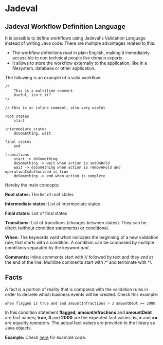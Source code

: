 # Jadeval

## Jadeval Workflow Definition Language

It is possible to define workflows using Jadeval's Validation Language instead of writing Java code.
There are multiple advantages related to this:
- The workflow definitions read in plain English, making it immediately accessible to non technical people like domain experts
- It allows to store the workflow externally to the application, like in a filesystem, database or other application.

The following is an example of a valid workflow:
~~~~
/*
    This is a multiline comment.
    Useful, isn't it?
*/

// this is an inline comment, also very useful

root states
    start

intermediate states
    doSomething, wait

final states
    end

transitions
    start -> doSomething
    doSomething -> wait when action is setOnHold
    wait -> doSomething when action is removeHold and operationIsAuthorised is true
    doSomething -> end when action is complete
~~~~

Hereby the main concepts:

**Root states:**
The list of root states

**Intermediate states:**
List of intermediate states

**Final states:**
List of final states

**Transitions:**
List of transitions (changes between states). They can be direct (without condition statements) or conditional.

**When:**
The keywords *valid when* indicates the beginning of a new validation rule, that starts with a condition. A condition can be composed
by multiple conditions separated by the keyword *and*.

**Comments:**
Inline comments start with // followed by text and they end at the end of the line.
Multiline comments start with /* and terminate with */.

## Facts
A fact is a portion of reality that is compared with the validation rules in order to decrete
which business events will be created. Check this example:
~~~~
when flagged is true and and amountInfractions > 3 amountDebt >= 2000
~~~~
In this condition statement **flagged**, **amountInfractions** and **amountDebt** are fact names; **true**, **3** and **2000** are the expected fact values;
 **is**, **>** and **>=** are equality operators.
The actual fact values are provided to the library as Java objects.

**Example:** Check [here](/src/examples/nl/suriani/jadeval/examples/workflow/jwl/) for example code.

